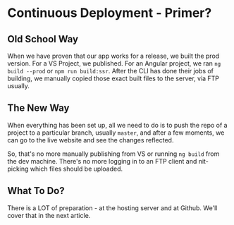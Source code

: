 # Continuous Deployment - Primer?

## Old School Way

When we have proven that our app works for a release, we built the prod version. For a VS Project, we published. For an Angular
project, we ran `ng build --prod` or `npm run build:ssr`. After the CLI has done their jobs of building, we manually copied those
exact built files to the server, via FTP usually.

## The New Way

When everything has been set up, all we need to do is to push the repo of a project to a particular branch, usually `master`,
and after a few moments, we can go to the live website and see the changes reflected.

So, that's no more manually publishing from VS or running `ng build` from the dev machine. There's no more logging in to an
FTP client and nit-picking which files should be uploaded.

## What To Do?

There is a LOT of preparation - at the hosting server and at Github. We'll cover that in the next article.